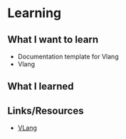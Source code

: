 # Learning

## What I want to learn

 - Documentation template for Vlang
 - Vlang

## What I learned

## Links/Resources
- [VLang](https://vlang.io)
